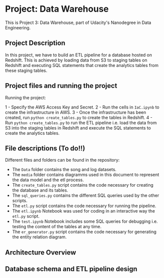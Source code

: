 # Project: Data Warehouse

This is Project 3: Data Warehouse, part of Udacity's Nanodegree in Data Engineering.

## Project Description

In this project, we have to build an ETL pipeline for a database hosted on Redshift. This is achieved by loading data from S3 to staging tables on Redshift and executing SQL statements that create the analytics tables from these staging tables.

## Project files and running the project

Running the project:

1 - Specify the AWS Access Key and Secret.
2 - Run the cells in `IaC.ipynb` to create the infrastructure in AWS.
3 - Once the infrastructure has been created, run `python create_tables.py` to create the tables in Redshift.
4 - Run `python create_tables.py` to run the ETL pipeline i.e. load the data from S3 into the staging tables in Redshift and execute the SQL statements to create the analytics tables.

## File descriptions (To do!!)

Different files and folders can be found in the repository:

- The `Data` folder contains the song and log datasets.
- The `media` folder contains diagramms used in this document to represent the data model and the etl process.
- The `create_tables.py` script contains the code necessary for creating the database and its tables.
- The `sql_queries.py` contains the different SQL queries used by the other scripts.
- The `etl.py` script contains the code necessary for running the pipeline.
- The `etl.ipynb` Notebook was used for coding in an interactive way the `etl.py` script.
- The `test.ipynb` Notebook includes some SQL queries for debugging i.e. testing the content of the tables at any time.
- The `er_generator.py` script contains the code necessary for generating the entity relation diagram.


## Architecture Overview


## Database schema and ETL pipeline design


